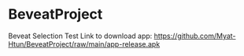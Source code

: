 # BeveatProject

Beveat Selection Test
Link to download app: https://github.com/Myat-Htun/BeveatProject/raw/main/app-release.apk
